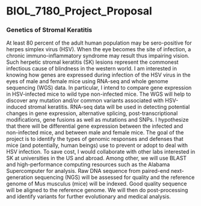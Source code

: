# BIOL_7180_Project_Proposal
### Genetics of Stromal Keratitis
At least 80 percent of the adult human population may be sero-positive for herpes simplex virus (HSV). When the eye becomes the site of infection, a chronic immuno-inflammatory syndrome may result thus impairing vision. Such herpetic stromal keratitis (SK) lesions represent the commonest infectious cause of blindness in the western world. I am interested in knowing how genes are expressed during infection of the HSV virus in the eyes of male and female mice using RNA-seq and whole genome sequencing (WGS) data. In particular, I intend to compare gene expression in HSV-infected mice to wild type non-infected mice. The WGS will help to discover any mutation and/or common variants associated with HSV-induced stromal keratitis. RNA-seq data will be used in detecting potential changes in gene expression, alternative splicing, post-transcriptional modifications, gene fusions as well as mutations and SNPs. I hypothesize that there will be differential gene expression between the infected and non-infected mice, and between male and female mice.
The goal of the project is to identify the types of genomic responses and defenses that mice (and potentially, human beings) use to prevent or adopt to deal with HSV infection. To save cost, I would collaborate with other labs interested in SK at universities in the US and abroad. Among other, we will use BLAST and high-performance computing resources such as the Alabama Supercomputer for analysis. Raw DNA sequence from paired-end next-generation sequencing (NGS) will be assessed for quality and the reference genome of Mus musculus (mice) will be indexed. Good quality sequence will be aligned to the reference genome. We will then do post-processing and identify variants for further evolutionary and medical analysis.










